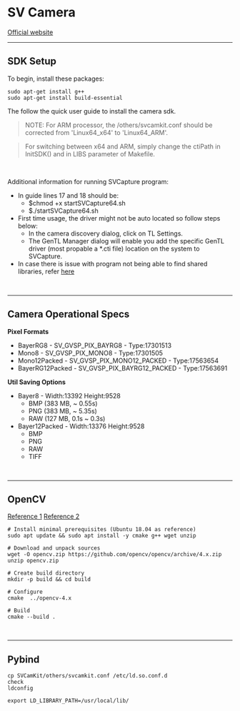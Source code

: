 # SV Camera

[Official website](https://www.svs-vistek.com/en/industrial-cameras/svs-camera-detail.php?id=shr661CXGE)

------

## SDK Setup

To begin, install these packages:
```
sudo apt-get install g++
sudo apt-get install build-essential
```

The follow the quick user guide to install the camera sdk.

> NOTE: For ARM processor, the /others/svcamkit.conf should be corrected from 'Linux64_x64' to 'Linux64_ARM'.

> For switching between x64 and ARM, simply change the ctiPath in InitSDK() and in LIBS parameter of Makefile.

<br>

Additional information for running SVCapture program:
* In guide lines 17 and 18 should be:
    * $chmod +x startSVCapture64.sh
    * $./startSVCapture64.sh
* First time usage, the driver might not be auto located so follow steps below:
    * In the camera discovery dialog, click on TL Settings.
    * The GenTL Manager dialog will enable you add the specific GenTL driver (most propable a *.cti file) location on the system to SVCapture.
* In case there is issue with program not being able to find shared libraries, refer [here](https://stackoverflow.com/questions/480764/linux-error-while-loading-shared-libraries-cannot-open-shared-object-file-no-s)

<br>

------

## Camera Operational Specs

**Pixel Formats**
* BayerRG8 - SV_GVSP_PIX_BAYRG8 - Type:17301513
* Mono8 - SV_GVSP_PIX_MONO8 - Type:17301505
* Mono12Packed - SV_GVSP_PIX_MONO12_PACKED - Type:17563654
* BayerRG12Packed - SV_GVSP_PIX_BAYRG12_PACKED - Type:17563691

**Util Saving Options**
* Bayer8 - Width:13392 Height:9528
    * BMP (383 MB, ~ 0.55s)
    * PNG (383 MB, ~ 5.35s)
    * RAW (127 MB, 0.1s ~ 0.3s)
* Bayer12Packed - Width:13376 Height:9528
    * BMP
    * PNG
    * RAW
    * TIFF
<br>

------

## OpenCV

[Reference 1](https://docs.opencv.org/4.x/d7/d9f/tutorial_linux_install.html?ref=wasyresearch.com)
[Reference 2](https://www.geeksforgeeks.org/how-to-install-opencv-in-c-on-linux/)

```
# Install minimal prerequisites (Ubuntu 18.04 as reference)
sudo apt update && sudo apt install -y cmake g++ wget unzip

# Download and unpack sources
wget -O opencv.zip https://github.com/opencv/opencv/archive/4.x.zip
unzip opencv.zip

# Create build directory
mkdir -p build && cd build

# Configure
cmake  ../opencv-4.x
 
# Build
cmake --build .
```
<br>

------

## Pybind


```
cp SVCamKit/others/svcamkit.conf /etc/ld.so.conf.d
check
ldconfig

export LD_LIBRARY_PATH=/usr/local/lib/
```